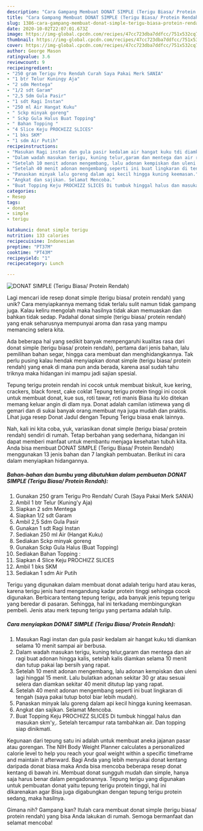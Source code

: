 ```yaml
---
description: "Cara Gampang Membuat DONAT SIMPLE (Terigu Biasa/ Protein Rendah), Bikin Ngiler"
title: "Cara Gampang Membuat DONAT SIMPLE (Terigu Biasa/ Protein Rendah), Bikin Ngiler"
slug: 1386-cara-gampang-membuat-donat-simple-terigu-biasa-protein-rendah-bikin-ngiler
date: 2020-10-02T22:07:01.673Z
image: https://img-global.cpcdn.com/recipes/47cc723dba7ddfcc/751x532cq70/donat-simple-terigu-biasa-protein-rendah-foto-resep-utama.jpg
thumbnail: https://img-global.cpcdn.com/recipes/47cc723dba7ddfcc/751x532cq70/donat-simple-terigu-biasa-protein-rendah-foto-resep-utama.jpg
cover: https://img-global.cpcdn.com/recipes/47cc723dba7ddfcc/751x532cq70/donat-simple-terigu-biasa-protein-rendah-foto-resep-utama.jpg
author: George Mason
ratingvalue: 3.6
reviewcount: 9
recipeingredient:
- "250 gram Terigu Pro Rendah Curah Saya Pakai Merk SANIA"
- "1 btr Telur Kuningy Aja"
- "2 sdm Mentega"
- "1/2 sdt Garam"
- "2,5 Sdm Gula Pasir"
- "1 sdt Ragi Instan"
- "250 ml Air Hangat Kuku"
- " Sckp minyak goreng"
- " Sckp Gula Halus Buat Topping"
- " Bahan Topping "
- "4 Slice Keju PROCHIZZ SLICES"
- "1 bks SKM"
- "1 sdm Air Putih"
recipeinstructions:
- "Masukan Ragi instan dan gula pasir kedalam air hangat kuku tdi diamkan selama 10 menit sampai air berbusa."
- "Dalam wadah masukan terigu, kuning telur,garam dan mentega dan air ragi buat adonan hingga kalis, setelah kalis diamkan selama 10 menit dan tutup pakai lap bersih yang rapat."
- "Setelah 10 menit adonan mengembang, lalu adonan kempiskan dan uleni lagi hinggal 15 menit. Lalu bulatkan adonan sekitar 30 gr atau sesuai selera dan diamkan sekitar 40 menit ditutup lap yang rapat."
- "Setelah 40 menit adonan mengembang seperti ini buat lingkaran di tengah (saya pakai tutup botol biar lebih mudah)."
- "Panaskan minyak lalu goreng dalam api kecil hingga kuning keemasan."
- "Angkat dan sajikan. Selamat Mencoba."
- "Buat Topping Keju PROCHIZZ SLICES Di tumbuk hinggal halus dan masukan skm&#39;y,. Setelah tercampur rata tambahkan air. Dan topping siap dinikmati."
categories:
- Resep
tags:
- donat
- simple
- terigu

katakunci: donat simple terigu 
nutrition: 133 calories
recipecuisine: Indonesian
preptime: "PT37M"
cooktime: "PT43M"
recipeyield: "1"
recipecategory: Lunch

---
```



![DONAT SIMPLE (Terigu Biasa/ Protein Rendah)](https://img-global.cpcdn.com/recipes/47cc723dba7ddfcc/751x532cq70/donat-simple-terigu-biasa-protein-rendah-foto-resep-utama.jpg)

Lagi mencari ide resep donat simple (terigu biasa/ protein rendah) yang unik? Cara menyiapkannya memang tidak terlalu sulit namun tidak gampang juga. Kalau keliru mengolah maka hasilnya tidak akan memuaskan dan bahkan tidak sedap. Padahal donat simple (terigu biasa/ protein rendah) yang enak seharusnya mempunyai aroma dan rasa yang mampu memancing selera kita.

Ada beberapa hal yang sedikit banyak mempengaruhi kualitas rasa dari donat simple (terigu biasa/ protein rendah), pertama dari jenis bahan, lalu pemilihan bahan segar, hingga cara membuat dan menghidangkannya. Tak perlu pusing kalau hendak menyiapkan donat simple (terigu biasa/ protein rendah) yang enak di mana pun anda berada, karena asal sudah tahu triknya maka hidangan ini mampu jadi sajian spesial.

Tepung terigu protein rendah ini cocok untuk membuat biskuit, kue kering, crackers, black forest, cake coklat Tepung terigu protein tinggi ini cocok untuk membuat donat, kue sus, roti tawar, roti manis Biasa itu klo ditekan memang keluar angin di dlam nya. Donat adalah camilan istimewa yang di gemari dan di sukai banyak orang.membuat nya juga mudah dan praktis. Lihat juga resep Donat Jadul dengan Tepung Terigu biasa enak lainnya.


Nah, kali ini kita coba, yuk, variasikan donat simple (terigu biasa/ protein rendah) sendiri di rumah. Tetap berbahan yang sederhana, hidangan ini dapat memberi manfaat untuk membantu menjaga kesehatan tubuh kita. Anda bisa membuat DONAT SIMPLE (Terigu Biasa/ Protein Rendah) menggunakan 13 jenis bahan dan 7 langkah pembuatan. Berikut ini cara dalam menyiapkan hidangannya.

<!--inarticleads1-->

##### Bahan-bahan dan bumbu yang dibutuhkan dalam pembuatan DONAT SIMPLE (Terigu Biasa/ Protein Rendah):

1. Gunakan 250 gram Terigu Pro Rendah/ Curah (Saya Pakai Merk SANIA)
1. Ambil 1 btr Telur (Kuning&#39;y Aja)
1. Siapkan 2 sdm Mentega
1. Siapkan 1/2 sdt Garam
1. Ambil 2,5 Sdm Gula Pasir
1. Gunakan 1 sdt Ragi Instan
1. Sediakan 250 ml Air (Hangat Kuku)
1. Sediakan  Sckp minyak goreng
1. Gunakan  Sckp Gula Halus (Buat Topping)
1. Sediakan  Bahan Topping :
1. Siapkan 4 Slice Keju PROCHIZZ SLICES
1. Ambil 1 bks SKM
1. Sediakan 1 sdm Air Putih


Terigu yang digunakan dalam membuat donat adalah terigu hard atau keras, karena terigu jenis hard mengandung kadar protein tinggi sehingga cocok digunakan. Berbicara tentang tepung terigu, ada banyak jenis tepung terigu yang beredar di pasaran. Sehingga, hal ini terkadang membingungkan pembeli. Jenis atau merk tepung terigu yang pertama adalah tulip. 

<!--inarticleads2-->

##### Cara menyiapkan DONAT SIMPLE (Terigu Biasa/ Protein Rendah):

1. Masukan Ragi instan dan gula pasir kedalam air hangat kuku tdi diamkan selama 10 menit sampai air berbusa.
1. Dalam wadah masukan terigu, kuning telur,garam dan mentega dan air ragi buat adonan hingga kalis, setelah kalis diamkan selama 10 menit dan tutup pakai lap bersih yang rapat.
1. Setelah 10 menit adonan mengembang, lalu adonan kempiskan dan uleni lagi hinggal 15 menit. Lalu bulatkan adonan sekitar 30 gr atau sesuai selera dan diamkan sekitar 40 menit ditutup lap yang rapat.
1. Setelah 40 menit adonan mengembang seperti ini buat lingkaran di tengah (saya pakai tutup botol biar lebih mudah).
1. Panaskan minyak lalu goreng dalam api kecil hingga kuning keemasan.
1. Angkat dan sajikan. Selamat Mencoba.
1. Buat Topping Keju PROCHIZZ SLICES Di tumbuk hinggal halus dan masukan skm&#39;y,. Setelah tercampur rata tambahkan air. Dan topping siap dinikmati.


Kegunaan dari tepung satu ini adalah untuk membuat aneka jajanan pasar atau gorengan. The NIH Body Weight Planner calculates a personalized calorie level to help you reach your goal weight within a specific timeframe and maintain it afterward. Bagi Anda yang lebih menyukai donat kentang daripada donat biasa maka Anda bisa mencoba beberapa resep donat kentang di bawah ini. Membuat donat sungguh mudah dan simple, hanya saja harus benar dalam pengadonannya. Tepung terigu yang digunakan untuk pembuatan donat yaitu tepung terigu protein tinggi, hal ini dikarenakan agar Bisa juga digabungkan dengan tepung terigu protein sedang, maka hasilnya. 

Gimana nih? Gampang kan? Itulah cara membuat donat simple (terigu biasa/ protein rendah) yang bisa Anda lakukan di rumah. Semoga bermanfaat dan selamat mencoba!
